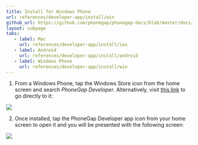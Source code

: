 ```yaml
---
title: Install for Windows Phone
url: references/developer-app/install/win
github_url: https://github.com/phonegap/phonegap-docs/blob/master/docs/3-references/developer-app/1-install/3-win.html.md
layout: subpage
tabs:
   - label: Mac
     url: references/developer-app/install/ios
   - label: Android
     url: references/developer-app/install/android
   - label: Windows Phone
     url: references/developer-app/install/win
---
```


1. From a Windows Phone, tap the Windows Store icon from the home screen and search *PhoneGap Developer*. Alternatively, 
visit [this link](http://www.windowsphone.com/en-us/store/app/phonegap-developer/5c6a2d1e-4fad-4bf8-aaf7-71380cc84fe3) to go directly to it:  
  
  <img class="mobile-image" src="/images/dev-app-win-phone.png">	

2. Once installed, tap the PhoneGap Developer app icon from your home screen to open it and you will be presented with the following screen:

  <img class="mobile-image" src="/images/dev-app-home-win.png">
